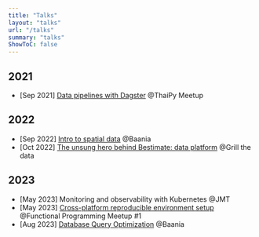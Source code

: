 ```yaml
---
title: "Talks"
layout: "talks"
url: "/talks"
summary: "talks"
ShowToC: false
---
```


## 2021

- [Sep 2021] [Data pipelines with Dagster](https://github.com/devbaygroup/dagster-demo) @ThaiPy Meetup

## 2022

- [Sep 2022] [Intro to spatial data](/pdf/intro-to-spatial-data.pdf) @Baania
- [Oct 2022] [The unsung hero behind Bestimate: data platform](/pdf/grill-the-data-2022---the-unsung-hero-behind-bestimate-data-platform.pdf) @Grill the data

## 2023

- [May 2023] Monitoring and observability with Kubernetes @JMT
- [May 2023] [Cross-platform reproducible environment setup](https://www.eventpop.me/e/15089/functional) @Functional Programming Meetup #1
- [Aug 2023] [Database Query Optimization](/pdf/database-query-optimization.pdf) @Baania
